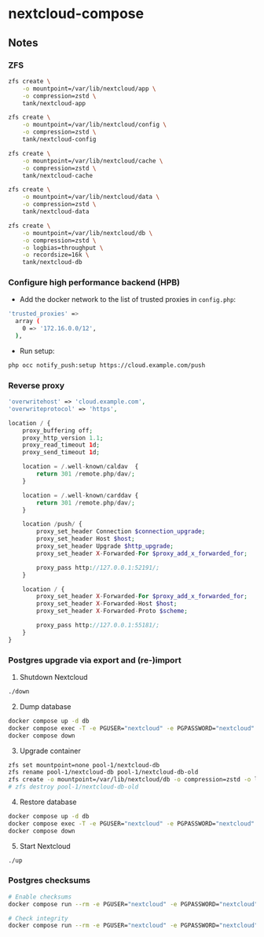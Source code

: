 # nextcloud-compose

## Notes

### ZFS

```bash
zfs create \
    -o mountpoint=/var/lib/nextcloud/app \
    -o compression=zstd \
    tank/nextcloud-app

zfs create \
    -o mountpoint=/var/lib/nextcloud/config \
    -o compression=zstd \
    tank/nextcloud-config

zfs create \
    -o mountpoint=/var/lib/nextcloud/cache \
    -o compression=zstd \
    tank/nextcloud-cache

zfs create \
    -o mountpoint=/var/lib/nextcloud/data \
    -o compression=zstd \
    tank/nextcloud-data

zfs create \
    -o mountpoint=/var/lib/nextcloud/db \
    -o compression=zstd \
    -o logbias=throughput \
    -o recordsize=16k \
    tank/nextcloud-db
```

### Configure high performance backend (HPB)

- Add the docker network to the list of trusted proxies in `config.php`:

```bash
'trusted_proxies' =>
  array (
    0 => '172.16.0.0/12',
  ),
```

- Run setup:

```bash
php occ notify_push:setup https://cloud.example.com/push
```

### Reverse proxy

```php
'overwritehost' => 'cloud.example.com',
'overwriteprotocol' => 'https',
```

```php
location / {
    proxy_buffering off;
    proxy_http_version 1.1;
    proxy_read_timeout 1d;
    proxy_send_timeout 1d;

    location = /.well-known/caldav  {
        return 301 /remote.php/dav/;
    }

    location = /.well-known/carddav {
        return 301 /remote.php/dav/;
    }

    location /push/ {
        proxy_set_header Connection $connection_upgrade;
        proxy_set_header Host $host;
        proxy_set_header Upgrade $http_upgrade;
        proxy_set_header X-Forwarded-For $proxy_add_x_forwarded_for;

        proxy_pass http://127.0.0.1:52191/;
    }

    location / {
        proxy_set_header X-Forwarded-For $proxy_add_x_forwarded_for;
        proxy_set_header X-Forwarded-Host $host;
        proxy_set_header X-Forwarded-Proto $scheme;

        proxy_pass http://127.0.0.1:55181/;
    }
}
```

### Postgres upgrade via export and (re-)import

1. Shutdown Nextcloud

```bash
./down
```

2. Dump database

```bash
docker compose up -d db
docker compose exec -T -e PGUSER="nextcloud" -e PGPASSWORD="nextcloud" db pg_dumpall > dump.sql
docker compose down
```

3. Upgrade container

```bash
zfs set mountpoint=none pool-1/nextcloud-db
zfs rename pool-1/nextcloud-db pool-1/nextcloud-db-old
zfs create -o mountpoint=/var/lib/nextcloud/db -o compression=zstd -o logbias=throughput -o recordsize=16k pool-1/nextcloud-db
# zfs destroy pool-1/nextcloud-db-old
```

4. Restore database

```bash
docker compose up -d db
docker compose exec -T -e PGUSER="nextcloud" -e PGPASSWORD="nextcloud" db psql < dump.sql
docker compose down
```

5. Start Nextcloud

```bash
./up
```

### Postgres checksums

```bash
# Enable checksums
docker compose run --rm -e PGUSER="nextcloud" -e PGPASSWORD="nextcloud" db pg_checksums -e

# Check integrity
docker compose run --rm -e PGUSER="nextcloud" -e PGPASSWORD="nextcloud" db pg_checksums -c
```
